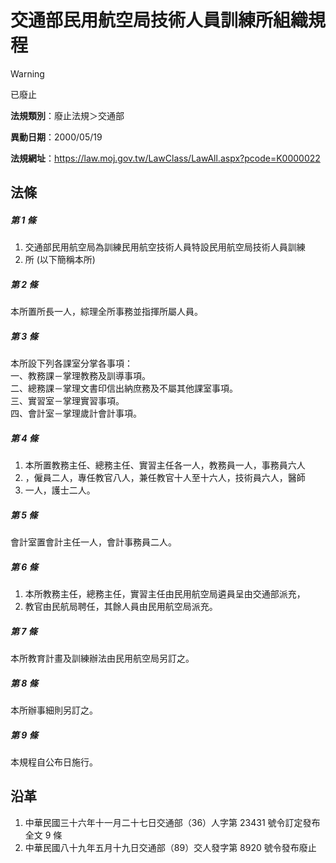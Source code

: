 # 交通部民用航空局技術人員訓練所組織規程
> [!WARNING]
> 已廢止

**法規類別**：廢止法規＞交通部

**異動日期**：2000/05/19  

**法規網址**：https://law.moj.gov.tw/LawClass/LawAll.aspx?pcode=K0000022



## 法條
##### 第 1 條
1. 交通部民用航空局為訓練民用航空技術人員特設民用航空局技術人員訓練
1. 所 (以下簡稱本所)

##### 第 2 條
本所置所長一人，綜理全所事務並指揮所屬人員。

##### 第 3 條
本所設下列各課室分掌各事項：  
一、教務課－掌理教務及訓導事項。  
二、總務課－掌理文書印信出納庶務及不屬其他課室事項。  
三、實習室－掌理實習事項。  
四、會計室－掌理歲計會計事項。

##### 第 4 條
1. 本所置教務主任、總務主任、實習主任各一人，教務員一人，事務員六人
1. ，僱員二人，專任教官八人，兼任教官十人至十六人，技術員六人，醫師
1. 一人，護士二人。

##### 第 5 條
會計室置會計主任一人，會計事務員二人。

##### 第 6 條
1. 本所教務主任，總務主任，實習主任由民用航空局遴員呈由交通部派充，
1. 教官由民航局聘任，其餘人員由民用航空局派充。

##### 第 7 條
本所教育計畫及訓練辦法由民用航空局另訂之。

##### 第 8 條
本所辦事細則另訂之。

##### 第 9 條
本規程自公布日施行。

## 沿革
1. 中華民國三十六年十一月二十七日交通部（36）人字第 23431  號令訂定發布全文 9  條
1. 中華民國八十九年五月十九日交通部（89）交人發字第 8920 號令發布廢止

